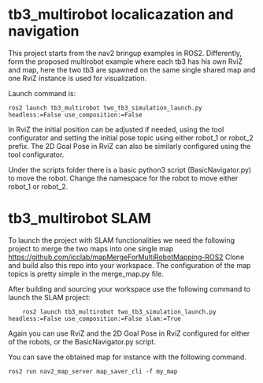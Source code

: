 # tb3_multirobot localicazation and navigation

This project starts from the nav2 bringup examples in ROS2. Differently, form the proposed multirobot example where each tb3 has his own RviZ and map, here the two
tb3 are spawned on the same single shared map and one RviZ instance is used for visualization.

Launch command is:

    ros2 launch tb3_multirobot two_tb3_simulation_launch.py headless:=False use_composition:=False 

In RviZ the initial position can be adjusted if needed, using the tool configurator and setting the initial pose topic using either robot_1 or robot_2 prefix. 
The 2D Goal Pose in RviZ can also be similarly configured using the tool configurator.

Under the scripts folder there is a basic python3 script (BasicNavigator.py) to move the robot. Change the namespace for the robot to move either robot_1 or robot_2.


# tb3_multirobot SLAM

To launch the project with SLAM functionalities we need the following project to merge the two maps into one single map https://github.com/icclab/mapMergeForMultiRobotMapping-ROS2
Clone and build also this repo into your workspace. The configuration of the map topics is pretty simple in the merge_map.py file.

After building and sourcing your workspace use the following command to launch the SLAM project:

        ros2 launch tb3_multirobot two_tb3_simulation_launch.py headless:=False use_composition:=False slam:=True

Again you can use RviZ and the 2D Goal Pose in RviZ configured for either of the robots, or the BasicNavigator.py script.

You can save the obtained map for instance with the following command.

    ros2 run nav2_map_server map_saver_cli -f my_map

